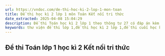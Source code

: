 ```yaml
---
url: https://vndoc.com/de-thi-hoc-ki-2-lop-1-mon-toan
title: Đề thi học kì 2 lớp 1 môn Toán Kết nối tri thức
date_extracted: 2025-04-08 15:04:29
description: Đề thi Toán học kì 2 lớp 1 theo thông tư 27 có đáp án kèm theo sẽ được thư viện VnDoc cập nhật nhanh nhất, giúp các em ôn tập lại toàn bộ kiến thức đã học. Cùng luyện các Đề thi học kì 2 lớp 1 môn Toán Kết nối tri thức.
keywords: thư viện đề thi lớp 1,đề thi học kì 2 lớp 1,đề thi cuối học kì 2 lớp 1,đề thi học kì 2 lớp 1 môn toán,Đề thi Toán lớp 1 học kì 2,Đề thi học kì 2 môn Toán lớp 1,Đề thi học kì 2 lớp 1 môn Toán Kết nối tri thức
---
```


## Đề thi Toán lớp 1 học kì 2 Kết nối tri thức
